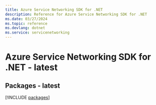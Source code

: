 ```yaml
---
title: Azure Service Networking SDK for .NET
description: Reference for Azure Service Networking SDK for .NET
ms.date: 03/27/2024
ms.topic: reference
ms.devlang: dotnet
ms.service: servicenetworking
---
```

# Azure Service Networking SDK for .NET - latest
## Packages - latest
[!INCLUDE [packages](service-networking-index.md)]
